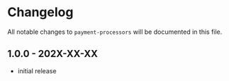 # Changelog

All notable changes to `payment-processors` will be documented in this file.

## 1.0.0 - 202X-XX-XX

- initial release
